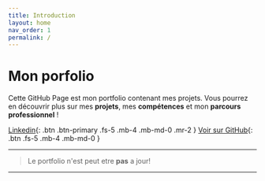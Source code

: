 ```yaml
---
title: Introduction
layout: home
nav_order: 1
permalink: /
---
```


# Mon porfolio

Cette GitHub Page est mon portfolio contenant mes projets. 
Vous pourrez en découvrir plus sur mes **projets**, mes **compétences** et mon **parcours professionnel** !

[Linkedin](https://www.linkedin.com/in/mathieu-audibert-2b4763252/){: .btn .btn-primary .fs-5 .mb-4 .mb-md-0 .mr-2 }
[Voir sur GitHub](https://github.com/MathieuAudibert/MathieuAudibert.github.io/){: .btn .fs-5 .mb-4 .mb-md-0 }

---
> Le portfolio n'est peut etre **pas** a jour!
----

[Just the Docs]: https://just-the-docs.github.io/just-the-docs/
[GitHub Pages]: https://docs.github.com/en/pages
[README]: https://github.com/just-the-docs/just-the-docs-template/blob/main/README.md
[Jekyll]: https://jekyllrb.com
[GitHub Pages / Actions workflow]: https://github.blog/changelog/2022-07-27-github-pages-custom-github-actions-workflows-beta/
[use this template]: https://github.com/just-the-docs/just-the-docs-template/generate
